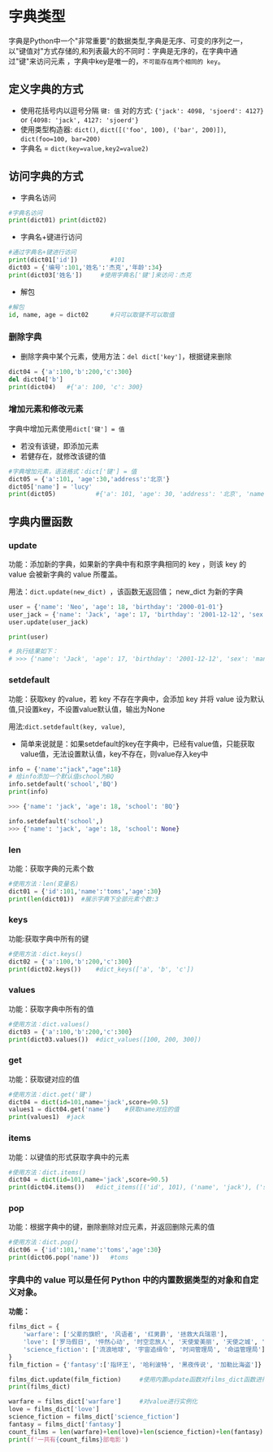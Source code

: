 # 字典类型

字典是Python中一个"非常重要"的数据类型,字典是无序、可变的序列之一，以"键值对"方式存储的,和列表最大的不同时：字典是无序的，在字典中通过"键"来访问元素 ，字典中key是唯一的，`不可能存在两个相同的 key`。

## 定义字典的方式

- 使用花括号内以逗号分隔 `键: 值` 对的方式: `{'jack': 4098, 'sjoerd': 4127}` or `{4098: 'jack', 4127: 'sjoerd'}`
- 使用类型构造器: `dict()`, `dict([('foo', 100), ('bar', 200)])`, `dict(foo=100, bar=200)`
- 字典名 = `dict(key=value,key2=value2)`

## 访问字典的方式

- 字典名访问

```python
#字典名访问 
print(dict01) print(dict02)
```

- 字典名+键进行访问

```python
#通过字典名+键进行访问	 
print(dict01['id'])			#101 
dict03 = {'编号':101,'姓名':'杰克','年龄':34} 
print(dict03['姓名'])		#使用字典名['键']来访问：杰克
```

- 解包

```python
#解包 
id, name, age = dict02 		#只可以取键不可以取值
```

### 删除字典

- 删除字典中某个元素，使用方法：`del dict['key']`，根据键来删除

```python
dict04 = {'a':100,'b':200,'c':300}
del dict04['b']
print(dict04)	#{'a': 100, 'c': 300}
```

### 增加元素和修改元素

字典中增加元素使用`dict['键'] = 值`

- 若没有该键，即添加元素
- 若健存在，就修改该键的值

```python
#字典增加元素，语法格式：dict['键'] = 值
dict05 = {'a':101, 'age':30,'address':'北京'}
dict05['name'] = 'lucy'
print(dict05) 			#{'a': 101, 'age': 30, 'address': '北京', 'name': 'lucy'}
```

## 字典内置函数

### update

功能：添加新的字典，如果新的字典中有和原字典相同的 key ，则该 key 的 value 会被新字典的 value 所覆盖。

用法：`dict.update(new_dict) `，该函数无返回值； new_dict 为新的字典

```python
user = {'name': 'Neo', 'age': 18, 'birthday': '2000-01-01'}
user_jack = {'name': 'Jack', 'age': 17, 'birthday': '2001-12-12', 'sex': 'man'}
user.update(user_jack)

print(user)

# 执行结果如下：
# >>> {'name': 'Jack', 'age': 17, 'birthday': '2001-12-12', 'sex': 'man'}
```

### setdefault

功能：获取key 的value，若 key 不存在字典中，会添加 key 并将 value 设为默认值,只设置key，不设置value默认值，输出为None

用法:`dict.setdefault(key, value)`,

- 简单来说就是：如果setdefault的key在字典中，已经有value值，只能获取value值，无法设置默认值，key不存在，则value存入key中

```python
info = {'name':"jack","age":18}
# 给info添加一个默认值school为BQ
info.setdefault('school','BQ')
print(info)

>>> {'name': 'jack', 'age': 18, 'school': 'BQ'}

info.setdefault('school',)
>>> {'name': 'jack', 'age': 18, 'school': None}
```

### len

功能：获取字典的元素个数

```python
#使用方法：len(变量名)
dict01 = {'id':101,'name':'toms','age':30}
print(len(dict01))	#展示字典下全部元素个数:3
```

### keys

功能:获取字典中所有的键

```python
#使用方法：dict.keys()
dict02 = {'a':100,'b':200,'c':300}
print(dict02.keys())	#dict_keys(['a', 'b', 'c'])
```

### values

功能：获取字典中所有的值

```python
#使用方法：dict.values()
dict03 = {'a':100,'b':200,'c':300}
print(dict03.values())	#dict_values([100, 200, 300])
```

### get

功能：获取键对应的值

```python
#使用方法：dict.get('键')
dict04 = dict(id=101,name='jack',score=90.5)
values1 = dict04.get('name')	#获取name对应的值
print(values1)	#jack
```

### items

功能：以键值的形式获取字典中的元素

```python
#使用方法：dict.items()
dict04 = dict(id=101,name='jack',score=90.5)
print(dict04.items())	#dict_items([('id', 101), ('name', 'jack'), ('score', 90.5)])
```

### pop

功能：根据字典中的键，删除删除对应元素，并返回删除元素的值

```python
#使用方法：dict.pop()
dict06 = {'id':101,'name':'toms','age':30}
print(dict06.pop('name'))	#toms
```

### 字典中的 value 可以是任何 Python 中的内置数据类型的对象和自定义对象。

**功能：**

```python
films_dict = {
    'warfare': ['父辈的旗帜', '风语者', '红男爵', '拯救大兵瑞恩'],
    'love': ['罗马假日', '怦然心动', '时空恋旅人', '天使爱美丽', '天使之城', '倒霉爱神'],
    'science_fiction': ['流浪地球', '宇宙追缉令', '时间管理局', '命运管理局']
}
film_fiction = {'fantasy':['指环王', '哈利波特', '黑夜传说', '加勒比海盗']}

films_dict.update(film_fiction)     #使用内置update函数对films_dict函数进行补充
print(films_dict)

warfare = films_dict['warfare']		#对value进行实例化
love = films_dict['love']
science_fiction = films_dict['science_fiction']
fantasy = films_dict['fantasy']
count_films = len(warfare)+len(love)+len(science_fiction)+len(fantasy)	#使用len函数计算出有多少元素
print(f'一共有{count_films}部电影')
```

## 